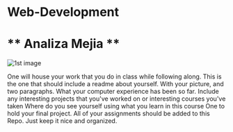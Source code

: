 # Web-Development
# ** Analiza Mejia **

![1st image](/picture.jpg)


One will house your work that you do in class while following along. This is the one that should include a readme about yourself. With your picture, and two paragraphs. 
What your computer experience has been so far. Include any interesting projects that you've worked on or interesting courses you've taken
Where do you see yourself using what you learn in this course
One to hold your final project. All of your assignments should be added to this Repo. Just keep it nice and organized.